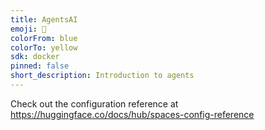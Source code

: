 ```yaml
---
title: AgentsAI
emoji: 🐠
colorFrom: blue
colorTo: yellow
sdk: docker
pinned: false
short_description: Introduction to agents
---
```


Check out the configuration reference at https://huggingface.co/docs/hub/spaces-config-reference
